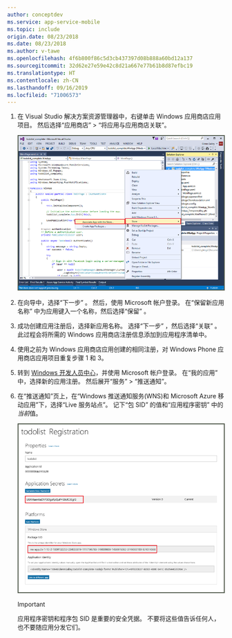 ```yaml
---
author: conceptdev
ms.service: app-service-mobile
ms.topic: include
origin.date: 08/23/2018
ms.date: 08/23/2018
ms.author: v-tawe
ms.openlocfilehash: 4f6b800f86c5d3cb437397d08b888a60bd12a137
ms.sourcegitcommit: 32d62e27e59e42c8d21a667e77b61b8d87efbc19
ms.translationtype: HT
ms.contentlocale: zh-CN
ms.lasthandoff: 09/16/2019
ms.locfileid: "71006573"
---
```

1. 在 Visual Studio 解决方案资源管理器中，右键单击 Windows 应用商店应用项目。 然后选择“应用商店” > “将应用与应用商店关联”。  

    ![关联应用与 Windows 应用商店](./media/app-service-mobile-register-wns/notification-hub-associate-win8-app.png)
2. 在向导中，选择“下一步”  。 然后，使用 Microsoft 帐户登录。 在“保留新应用名称”  中为应用键入一个名称，然后选择“保留”  。
3. 成功创建应用注册后，选择新应用名称。 选择“下一步”  ，然后选择“关联”  。 此过程会将所需的 Windows 应用商店注册信息添加到应用程序清单中。
4. 使用之前为 Windows 应用商店应用创建的相同注册，对 Windows Phone 应用商店应用项目重复步骤 1 和 3。  
5. 转到 [Windows 开发人员中心](https://dev.windows.com/en-us/overview)，并使用 Microsoft 帐户登录。 在“我的应用”  中，选择新的应用注册。 然后展开“服务” > “推送通知”。  
6. 在“推送通知”页上，在“Windows 推送通知服务(WNS)和 Microsoft Azure 移动应用”下，选择“Live 服务站点”。     记下“包 SID”  的值和“应用程序密钥”  中的*当前*值。 

    ![开发人员中心中的应用设置](./media/app-service-mobile-register-wns/mobile-services-win8-app-push-auth.png)

   > [!IMPORTANT]
   > 应用程序密钥和程序包 SID 是重要的安全凭据。 不要将这些值告诉任何人，也不要随应用分发它们。
   >
   >
